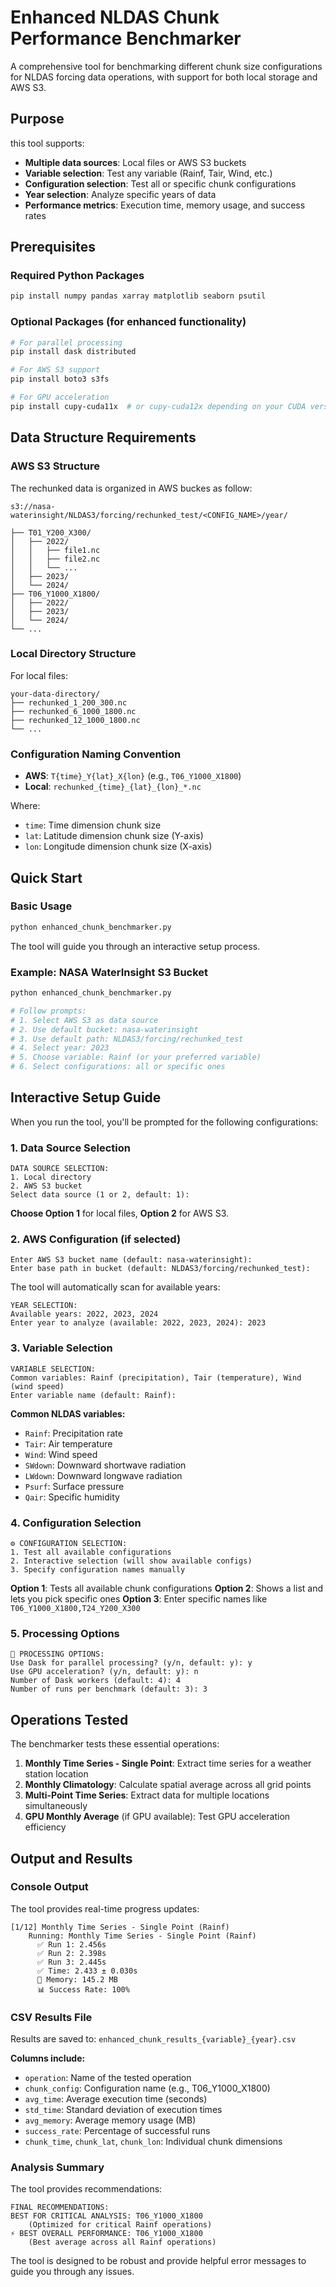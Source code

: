 # Enhanced NLDAS Chunk Performance Benchmarker

A comprehensive tool for benchmarking different chunk size configurations for NLDAS forcing data operations, with support for both local storage and AWS S3.

## Purpose

this tool supports:

- **Multiple data sources**: Local files or AWS S3 buckets
- **Variable selection**: Test any variable (Rainf, Tair, Wind, etc.)
- **Configuration selection**: Test all or specific chunk configurations
- **Year selection**: Analyze specific years of data
- **Performance metrics**: Execution time, memory usage, and success rates

## Prerequisites

### Required Python Packages
```bash
pip install numpy pandas xarray matplotlib seaborn psutil
```

### Optional Packages (for enhanced functionality)
```bash
# For parallel processing
pip install dask distributed

# For AWS S3 support
pip install boto3 s3fs

# For GPU acceleration
pip install cupy-cuda11x  # or cupy-cuda12x depending on your CUDA version
```

## Data Structure Requirements

### AWS S3 Structure
The rechunked data is organized in AWS buckes as follow:
```
s3://nasa-waterinsight/NLDAS3/forcing/rechunked_test/<CONFIG_NAME>/year/

├── T01_Y200_X300/
│   ├── 2022/
│   │   ├── file1.nc
│   │   ├── file2.nc
│   │   └── ...
│   ├── 2023/
│   └── 2024/
├── T06_Y1000_X1800/
│   ├── 2022/
│   ├── 2023/
│   └── 2024/
└── ...
```

### Local Directory Structure
For local files:
```
your-data-directory/
├── rechunked_1_200_300.nc
├── rechunked_6_1000_1800.nc
├── rechunked_12_1000_1800.nc
└── ...
```

### Configuration Naming Convention
- **AWS**: `T{time}_Y{lat}_X{lon}` (e.g., `T06_Y1000_X1800`)
- **Local**: `rechunked_{time}_{lat}_{lon}_*.nc`

Where:
- `time`: Time dimension chunk size
- `lat`: Latitude dimension chunk size (Y-axis)
- `lon`: Longitude dimension chunk size (X-axis)

## Quick Start

### Basic Usage
```bash
python enhanced_chunk_benchmarker.py
```

The tool will guide you through an interactive setup process.

### Example: NASA WaterInsight S3 Bucket
```bash
python enhanced_chunk_benchmarker.py

# Follow prompts:
# 1. Select AWS S3 as data source
# 2. Use default bucket: nasa-waterinsight  
# 3. Use default path: NLDAS3/forcing/rechunked_test
# 4. Select year: 2023
# 5. Choose variable: Rainf (or your preferred variable)
# 6. Select configurations: all or specific ones
```

## Interactive Setup Guide

When you run the tool, you'll be prompted for the following configurations:

### 1. Data Source Selection
```
DATA SOURCE SELECTION:
1. Local directory
2. AWS S3 bucket
Select data source (1 or 2, default: 1):
```

**Choose Option 1** for local files, **Option 2** for AWS S3.

### 2. AWS Configuration (if selected)
```
Enter AWS S3 bucket name (default: nasa-waterinsight): 
Enter base path in bucket (default: NLDAS3/forcing/rechunked_test):
```

The tool will automatically scan for available years:
```
YEAR SELECTION:
Available years: 2022, 2023, 2024
Enter year to analyze (available: 2022, 2023, 2024): 2023
```

### 3. Variable Selection
```
VARIABLE SELECTION:
Common variables: Rainf (precipitation), Tair (temperature), Wind (wind speed)
Enter variable name (default: Rainf): 
```

**Common NLDAS variables:**
- `Rainf`: Precipitation rate
- `Tair`: Air temperature
- `Wind`: Wind speed
- `SWdown`: Downward shortwave radiation
- `LWdown`: Downward longwave radiation
- `Psurf`: Surface pressure
- `Qair`: Specific humidity

### 4. Configuration Selection
```
⚙️ CONFIGURATION SELECTION:
1. Test all available configurations
2. Interactive selection (will show available configs)
3. Specify configuration names manually
```

**Option 1**: Tests all available chunk configurations
**Option 2**: Shows a list and lets you pick specific ones
**Option 3**: Enter specific names like `T06_Y1000_X1800,T24_Y200_X300`

### 5. Processing Options
```
🔧 PROCESSING OPTIONS:
Use Dask for parallel processing? (y/n, default: y): y
Use GPU acceleration? (y/n, default: y): n
Number of Dask workers (default: 4): 4
Number of runs per benchmark (default: 3): 3
```

## Operations Tested

The benchmarker tests these essential operations:

1. **Monthly Time Series - Single Point**: Extract time series for a weather station location
2. **Monthly Climatology**: Calculate spatial average across all grid points
3. **Multi-Point Time Series**: Extract data for multiple locations simultaneously
4. **GPU Monthly Average** (if GPU available): Test GPU acceleration efficiency

## Output and Results

### Console Output
The tool provides real-time progress updates:
```
[1/12] Monthly Time Series - Single Point (Rainf)
    Running: Monthly Time Series - Single Point (Rainf)
      ✅ Run 1: 2.456s
      ✅ Run 2: 2.398s  
      ✅ Run 3: 2.445s
      ✅ Time: 2.433 ± 0.030s
      💾 Memory: 145.2 MB
      📊 Success Rate: 100%
```

### CSV Results File
Results are saved to: `enhanced_chunk_results_{variable}_{year}.csv`

**Columns include:**
- `operation`: Name of the tested operation
- `chunk_config`: Configuration name (e.g., T06_Y1000_X1800)
- `avg_time`: Average execution time (seconds)
- `std_time`: Standard deviation of execution times
- `avg_memory`: Average memory usage (MB)
- `success_rate`: Percentage of successful runs
- `chunk_time`, `chunk_lat`, `chunk_lon`: Individual chunk dimensions

### Analysis Summary
The tool provides recommendations:
```
FINAL RECOMMENDATIONS:
BEST FOR CRITICAL ANALYSIS: T06_Y1000_X1800
    (Optimized for critical Rainf operations)
⚡ BEST OVERALL PERFORMANCE: T06_Y1000_X1800  
    (Best average across all Rainf operations)
```

The tool is designed to be robust and provide helpful error messages to guide you through any issues.
